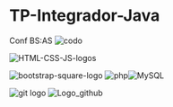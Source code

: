 # TP-Integrador-Java
Conf BS:AS 
![codo](https://github.com/claumiranda/TP-Integrador-Java/assets/133828623/72586a38-6711-4e8b-929b-81fbdc7cdd44)

![HTML-CSS-JS-logos](https://github.com/claumiranda/TP-Integrador-Java/assets/133828623/aefb205d-164b-415e-8391-b8f9b1187572)

![bootstrap-square-logo](https://github.com/claumiranda/TP-Integrador-Java/assets/133828623/1e1a1804-85f0-404b-8ef9-a12dd85269d4)
![php](https://github.com/claumiranda/TP-Integrador-Java/assets/133828623/c581f8fb-3dc9-4de0-b224-979dc1e80af4)![MySQL](https://github.com/claumiranda/TP-Integrador-Java/assets/133828623/baddc5f3-d634-4c52-8977-b6b1fdc4a8ad)

![git logo](https://github.com/claumiranda/TP-Integrador-Java/assets/133828623/47b4d631-b62d-4733-911b-e1ccfcc1d32e)
![Logo_github](https://github.com/claumiranda/TP-Integrador-Java/assets/133828623/3aa1cbd1-813e-4a33-a0f4-9f47e757c7de)

